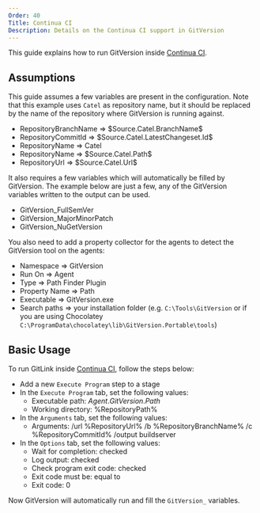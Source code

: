 ```yaml
---
Order: 40
Title: Continua CI
Description: Details on the Continua CI support in GitVersion
---
```


This guide explains how to run GitVersion inside [Continua CI](https://www.finalbuilder.com/continua-ci).

## Assumptions

This guide assumes a few variables are present in the configuration. Note that
this example uses `Catel` as repository name, but it should be replaced by the
name of the repository where GitVersion is running against.

* RepositoryBranchName => \$Source.Catel.BranchName\$
* RepositoryCommitId => \$Source.Catel.LatestChangeset.Id\$
* RepositoryName => Catel
* RepositoryName => \$Source.Catel.Path\$
* RepositoryUrl => \$Source.Catel.Url\$

It also requires a few variables which will automatically be filled by
GitVersion. The example below are just a few, any of the GitVersion variables
written to the output can be used.

* GitVersion_FullSemVer
* GitVersion_MajorMinorPatch
* GitVersion_NuGetVersion

You also need to add a property collector for the agents to detect the
GitVersion tool on the agents:

* Namespace => GitVersion
* Run On => Agent
* Type => Path Finder Plugin
* Property Name => Path
* Executable => GitVersion.exe
* Search paths => your installation folder (e.g. `C:\Tools\GitVersion` or if you
are using Chocolatey `C:\ProgramData\chocolatey\lib\GitVersion.Portable\tools`)

## Basic Usage

To run GitLink inside [Continua CI](https://www.finalbuilder.com/continua-ci),
follow the steps below:

* Add a new `Execute Program` step to a stage
* In the `Execute Program` tab, set the following values:
  * Executable path: $Agent.GitVersion.Path$
  * Working directory: %RepositoryPath%
* In the `Arguments` tab, set the following values:
  * Arguments: /url %RepositoryUrl% /b %RepositoryBranchName% /c %RepositoryCommitId% /output buildserver
* In the `Options` tab, set the following values:
  * Wait for completion: checked
  * Log output: checked
  * Check program exit code: checked
  * Exit code must be: equal to
  * Exit code: 0

Now GitVersion will automatically run and fill the `GitVersion_` variables.
